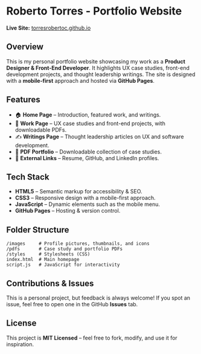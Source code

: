 # **Roberto Torres - Portfolio Website**  
**Live Site:** [torresrobertoc.github.io](https://torresrobertoc.github.io/)

## **Overview**  
This is my personal portfolio website showcasing my work as a **Product Designer & Front-End Developer**. It highlights UX case studies, front-end development projects, and thought leadership writings. The site is designed with a **mobile-first** approach and hosted via **GitHub Pages**.

## **Features**  
- 🏠 **Home Page** – Introduction, featured work, and writings.  
- 💼 **Work Page** – UX case studies and front-end projects, with downloadable PDFs.  
- ✍ **Writings Page** – Thought leadership articles on UX and software development.  
- 📄 **PDF Portfolio** – Downloadable collection of case studies.  
- 🔗 **External Links** – Resume, GitHub, and LinkedIn profiles.

## **Tech Stack**  
- **HTML5** – Semantic markup for accessibility & SEO.  
- **CSS3** – Responsive design with a mobile-first approach.  
- **JavaScript** – Dynamic elements such as the mobile menu.  
- **GitHub Pages** – Hosting & version control.  

## **Folder Structure**  
```
/images     # Profile pictures, thumbnails, and icons  
/pdfs       # Case study and portfolio PDFs  
/styles     # Stylesheets (CSS)  
index.html  # Main homepage  
script.js   # JavaScript for interactivity  
```

## **Contributions & Issues**  
This is a personal project, but feedback is always welcome! If you spot an issue, feel free to open one in the GitHub **Issues** tab.

## **License**  
This project is **MIT Licensed** – feel free to fork, modify, and use it for inspiration.
